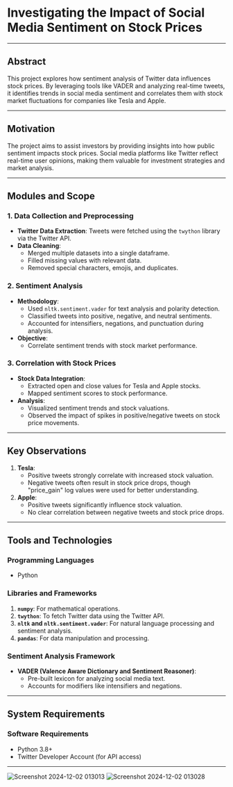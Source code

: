 # Investigating the Impact of Social Media Sentiment on Stock Prices

---

## **Abstract**
This project explores how sentiment analysis of Twitter data influences stock prices. By leveraging tools like VADER and analyzing real-time tweets, it identifies trends in social media sentiment and correlates them with stock market fluctuations for companies like Tesla and Apple.

---

## **Motivation**
The project aims to assist investors by providing insights into how public sentiment impacts stock prices. Social media platforms like Twitter reflect real-time user opinions, making them valuable for investment strategies and market analysis.

---

## **Modules and Scope**

### **1. Data Collection and Preprocessing**
- **Twitter Data Extraction**: Tweets were fetched using the `twython` library via the Twitter API.
- **Data Cleaning**:
  - Merged multiple datasets into a single dataframe.
  - Filled missing values with relevant data.
  - Removed special characters, emojis, and duplicates.

### **2. Sentiment Analysis**
- **Methodology**:
  - Used `nltk.sentiment.vader` for text analysis and polarity detection.
  - Classified tweets into positive, negative, and neutral sentiments.
  - Accounted for intensifiers, negations, and punctuation during analysis.
- **Objective**:
  - Correlate sentiment trends with stock market performance.

### **3. Correlation with Stock Prices**
- **Stock Data Integration**:
  - Extracted open and close values for Tesla and Apple stocks.
  - Mapped sentiment scores to stock performance.
- **Analysis**:
  - Visualized sentiment trends and stock valuations.
  - Observed the impact of spikes in positive/negative tweets on stock price movements.

---

## **Key Observations**
1. **Tesla**:
   - Positive tweets strongly correlate with increased stock valuation.
   - Negative tweets often result in stock price drops, though "price_gain" log values were used for better understanding.
2. **Apple**:
   - Positive tweets significantly influence stock valuation.
   - No clear correlation between negative tweets and stock price drops.

---

## **Tools and Technologies**

### **Programming Languages**
- Python

### **Libraries and Frameworks**
1. **`numpy`**: For mathematical operations.
2. **`twython`**: To fetch Twitter data using the Twitter API.
3. **`nltk` and `nltk.sentiment.vader`**: For natural language processing and sentiment analysis.
4. **`pandas`**: For data manipulation and processing.

### **Sentiment Analysis Framework**
- **VADER (Valence Aware Dictionary and Sentiment Reasoner)**:
  - Pre-built lexicon for analyzing social media text.
  - Accounts for modifiers like intensifiers and negations.

---

## **System Requirements**

### **Software Requirements**
- Python 3.8+
- Twitter Developer Account (for API access)

------------
![Screenshot 2024-12-02 013013](https://github.com/user-attachments/assets/61a34344-3023-4e09-8d82-73c309d75eca)
![Screenshot 2024-12-02 013028](https://github.com/user-attachments/assets/6b8e80b5-7fce-47e5-9b21-093003794515)


